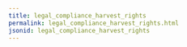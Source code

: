 ```yaml
---
title: legal_compliance_harvest_rights
permalink: legal_compliance_harvest_rights.html
jsonid: legal_compliance_harvest_rights
---
```

